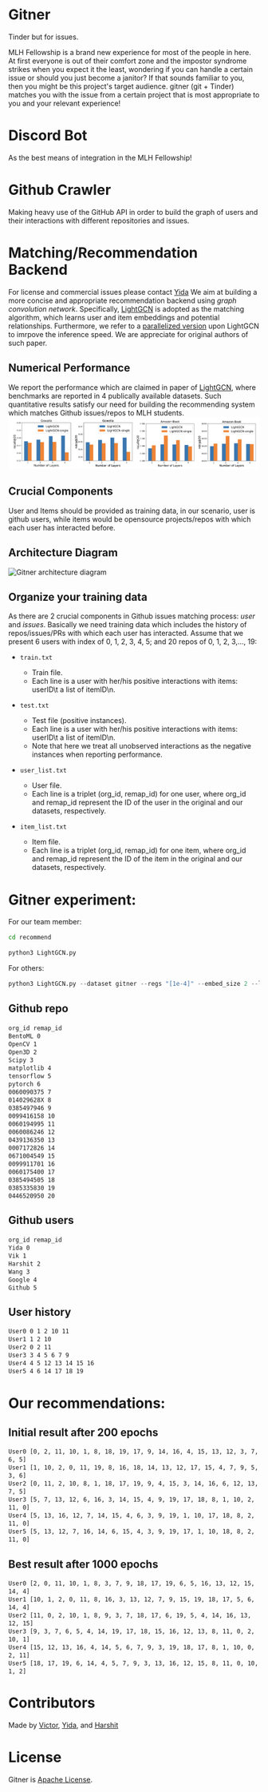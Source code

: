# Gitner

Tinder but for issues.

MLH Fellowship is a brand new experience for most of the people in here. At first everyone is out of their comfort zone and the impostor syndrome strikes when you expect it the least, wondering if you can handle a certain issue or should you just become a janitor? If that sounds familiar to you, then you might be this project's target audience. gitner (git + Tinder) matches you with the issue from a certain project that is most appropriate to you and your relevant experience!

# Discord Bot

As the best means of integration in the MLH Fellowship!

# Github Crawler

Making heavy use of the GitHub API in order to build the graph of users and their interactions with different repositories and issues.

# Matching/Recommendation Backend

For license and commercial issues please contact [Yida](https://wangyida.github.io/)
We aim at building a more concise and appropriate recommendation backend using _graph convolution network_. Specifically, [LightGCN](https://github.com/kuandeng/LightGCN) is adopted as the matching algorithm, which learns user and item embeddings and potential relationships. Furthermore, we refer to a [parallelized version](https://github.com/Wuyxin/LightGCN-parallelized-version) upon LightGCN to imrpove the inference speed. We are appreciate for original authors of such paper.

## Numerical Performance

We report the performance which are claimed in paper of [LightGCN](https://arxiv.org/pdf/2002.02126.pdf), where benchmarks are reported in 4 publically available datasets. Such quantitative results satisfy our need for building the recommending system which matches Github issues/repos to MLH students.
![quantitatives](imgs/LightGCN_numericals.png)

## Crucial Components

User and Items should be provided as training data, in our scenario, user is github users, while items would be opensource projects/repos with which each user has interacted before.

## Architecture Diagram

![Gitner architecture diagram](https://i.ibb.co/d2fhKGg/hello.png)

## Organize your training data

As there are 2 crucial components in Github issues matching process: _user_ and _issues_. Basically we need training data which includes the history of repos/issues/PRs with which each user has interacted.
Assume that we present 6 users with index of 0, 1, 2, 3, 4, 5; and 20 repos of 0, 1, 2, 3,..., 19:

- `train.txt`

  - Train file.
  - Each line is a user with her/his positive interactions with items: userID\t a list of itemID\n.

- `test.txt`

  - Test file (positive instances).
  - Each line is a user with her/his positive interactions with items: userID\t a list of itemID\n.
  - Note that here we treat all unobserved interactions as the negative instances when reporting performance.

- `user_list.txt`

  - User file.
  - Each line is a triplet (org_id, remap_id) for one user, where org_id and remap_id represent the ID of the user in the original and our datasets, respectively.

- `item_list.txt`
  - Item file.
  - Each line is a triplet (org_id, remap_id) for one item, where org_id and remap_id represent the ID of the item in the original and our datasets, respectively.

# Gitner experiment:

For our team member:

```bash
cd recommend
```

```python
python3 LightGCN.py
```

For others:

```python
python3 LightGCN.py --dataset gitner --regs "[1e-4]" --embed_size 2 --layer_size "[64,64,64,64]" --lr 0.001 --batch_size 256 --epoch 100 --test_flag full
```

## Github repo

```
org_id remap_id
BentoML 0
OpenCV 1
Open3D 2
Scipy 3
matplotlib 4
tensorflow 5
pytorch 6
0060090375 7
014029628X 8
0385497946 9
0099416158 10
0060194995 11
0060086246 12
0439136350 13
0007172826 14
0671004549 15
0099911701 16
0060175400 17
0385494505 18
0385335830 19
0446520950 20
```

## Github users

```
org_id remap_id
Yida 0
Vik 1
Harshit 2
Wang 3
Google 4
Github 5
```

## User history

```
User0 0 1 2 10 11
User1 1 2 10
User2 0 2 11
User3 3 4 5 6 7 9
User4 4 5 12 13 14 15 16
User5 4 6 14 17 18 19
```

# Our recommendations:

## Initial result after 200 epochs

```
User0 [0, 2, 11, 10, 1, 8, 18, 19, 17, 9, 14, 16, 4, 15, 13, 12, 3, 7, 6, 5]
User1 [1, 10, 2, 0, 11, 19, 8, 16, 18, 14, 13, 12, 17, 15, 4, 7, 9, 5, 3, 6]
User2 [0, 11, 2, 10, 8, 1, 18, 17, 19, 9, 4, 15, 3, 14, 16, 6, 12, 13, 7, 5]
User3 [5, 7, 13, 12, 6, 16, 3, 14, 15, 4, 9, 19, 17, 18, 8, 1, 10, 2, 11, 0]
User4 [5, 13, 16, 12, 7, 14, 15, 4, 6, 3, 9, 19, 1, 10, 17, 18, 8, 2, 11, 0]
User5 [5, 13, 12, 7, 16, 14, 6, 15, 4, 3, 9, 19, 17, 1, 10, 18, 8, 2, 11, 0]
```

## Best result after 1000 epochs

```
User0 [2, 0, 11, 10, 1, 8, 3, 7, 9, 18, 17, 19, 6, 5, 16, 13, 12, 15, 14, 4]
User1 [10, 1, 2, 0, 11, 8, 16, 3, 13, 12, 7, 9, 15, 19, 18, 17, 5, 6, 14, 4]
User2 [11, 0, 2, 10, 1, 8, 9, 3, 7, 18, 17, 6, 19, 5, 4, 14, 16, 13, 12, 15]
User3 [9, 3, 7, 6, 5, 4, 14, 19, 17, 18, 15, 16, 12, 13, 8, 11, 0, 2, 10, 1]
User4 [15, 12, 13, 16, 4, 14, 5, 6, 7, 9, 3, 19, 18, 17, 8, 1, 10, 0, 2, 11]
User5 [18, 17, 19, 6, 14, 4, 5, 7, 9, 3, 13, 16, 12, 15, 8, 11, 0, 10, 1, 2]
```

# Contributors

Made by [Victor](https://github.com/VikVelev), [Yida](https://github.com/wangyida), and [Harshit](https://github.com/harshitsinghai77)

# License

Gitner is [Apache License](https://github.com/VikVelev/Gitner/blob/master/LICENSE).
